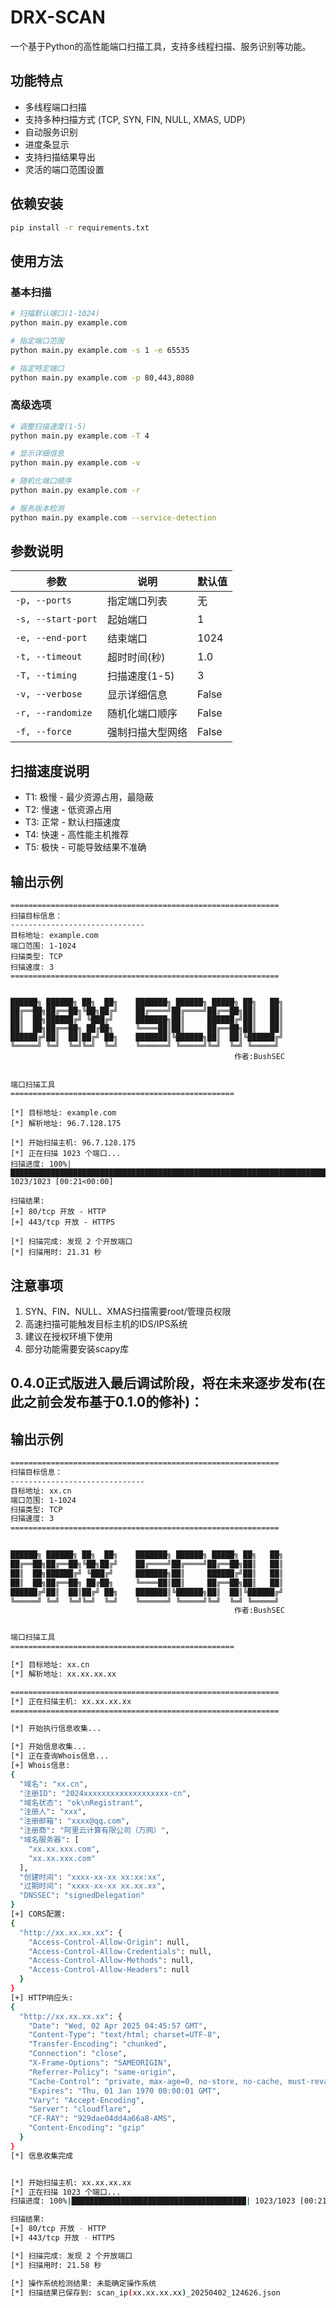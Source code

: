 # DRX-SCAN

一个基于Python的高性能端口扫描工具，支持多线程扫描、服务识别等功能。

## 功能特点

- 多线程端口扫描
- 支持多种扫描方式 (TCP, SYN, FIN, NULL, XMAS, UDP)
- 自动服务识别
- 进度条显示
- 支持扫描结果导出
- 灵活的端口范围设置

## 依赖安装

```bash
pip install -r requirements.txt
```

## 使用方法

### 基本扫描
```bash
# 扫描默认端口(1-1024)
python main.py example.com

# 指定端口范围
python main.py example.com -s 1 -e 65535

# 指定特定端口
python main.py example.com -p 80,443,8080
```

### 高级选项
```bash
# 调整扫描速度(1-5)
python main.py example.com -T 4

# 显示详细信息
python main.py example.com -v

# 随机化端口顺序
python main.py example.com -r

# 服务版本检测
python main.py example.com --service-detection
```

## 参数说明

| 参数 | 说明 | 默认值 |
|------|------|--------|
| `-p, --ports` | 指定端口列表 | 无 |
| `-s, --start-port` | 起始端口 | 1 |
| `-e, --end-port` | 结束端口 | 1024 |
| `-t, --timeout` | 超时时间(秒) | 1.0 |
| `-T, --timing` | 扫描速度(1-5) | 3 |
| `-v, --verbose` | 显示详细信息 | False |
| `-r, --randomize` | 随机化端口顺序 | False |
| `-f, --force` | 强制扫描大型网络 | False |

## 扫描速度说明

- T1: 极慢 - 最少资源占用，最隐蔽
- T2: 慢速 - 低资源占用
- T3: 正常 - 默认扫描速度
- T4: 快速 - 高性能主机推荐
- T5: 极快 - 可能导致结果不准确

## 输出示例

```
============================================================
扫描目标信息：
------------------------------
目标地址: example.com
端口范围: 1-1024
扫描类型: TCP
扫描速度: 3
============================================================


██████╗ ██████╗ ██╗  ██╗    ███████╗ ██████╗ █████╗ ██╗   ██╗
██╔══██╗██╔══██╗╚██╗██╔╝    ██╔════╝██╔════╝██╔══██╗██║   ██║
██║  ██╗██████╔╝ ╚███╔╝     ███████╗██║     ██████╔╝██║   ██║
██║  ██╗██╔══██╗ ██╔██╗     ╚════██║██║     ██╔══██╗██║   ██║
██████╔╝██║  ██║██╔╝ ██╗    ███████║╚██████╗██║  ██║╚██████╔╝
╚═════╝ ╚═╝  ╚═╝╚═╝  ╚═╝    ╚══════╝ ╚═════╝╚═╝  ╚═╝ ╚═════╝
                                                  作者:BushSEC


端口扫描工具
==================================================

[*] 目标地址: example.com
[*] 解析地址: 96.7.128.175

[*] 开始扫描主机: 96.7.128.175
[*] 正在扫描 1023 个端口...
扫描进度: 100%|███████████████████████████████████████████████████████████████████████████████| 1023/1023 [00:21<00:00]

扫描结果:
[+] 80/tcp 开放 - HTTP
[+] 443/tcp 开放 - HTTPS

[*] 扫描完成: 发现 2 个开放端口
[*] 扫描用时: 21.31 秒
```


## 注意事项

1. SYN、FIN、NULL、XMAS扫描需要root/管理员权限
2. 高速扫描可能触发目标主机的IDS/IPS系统
3. 建议在授权环境下使用
4. 部分功能需要安装scapy库
## 0.4.0正式版进入最后调试阶段，将在未来逐步发布(在此之前会发布基于0.1.0的修补)：
## 输出示例
```bash
============================================================
扫描目标信息：
------------------------------
目标地址: xx.cn
端口范围: 1-1024
扫描类型: TCP
扫描速度: 3
============================================================


██████╗ ██████╗ ██╗  ██╗    ███████╗ ██████╗ █████╗ ██╗   ██╗
██╔══██╗██╔══██╗╚██╗██╔╝    ██╔════╝██╔════╝██╔══██╗██║   ██║
██║  ██╗██████╔╝ ╚███╔╝     ███████╗██║     ██████╔╝██║   ██║
██║  ██╗██╔══██╗ ██╔██╗     ╚════██║██║     ██╔══██╗██║   ██║
██████╔╝██║  ██║██╔╝ ██╗    ███████║╚██████╗██║  ██║╚██████╔╝
╚═════╝ ╚═╝  ╚═╝╚═╝  ╚═╝    ╚══════╝ ╚═════╝╚═╝  ╚═╝ ╚═════╝
                                                  作者:BushSEC


端口扫描工具
==================================================

[*] 目标地址: xx.cn
[*] 解析地址: xx.xx.xx.xx

============================================================
[*] 正在扫描主机: xx.xx.xx.xx
============================================================

[*] 开始执行信息收集...

[*] 开始信息收集...
[*] 正在查询Whois信息...
[+] Whois信息:
{
  "域名": "xx.cn",
  "注册ID": "2024xxxxxxxxxxxxxxxxxxx-cn",
  "域名状态": "ok\nRegistrant",
  "注册人": "xxx",
  "注册邮箱": "xxxx@qq.com",
  "注册商": "阿里云计算有限公司（万网）",
  "域名服务器": [
    "xx.xx.xxx.com",
    "xx.xx.xxx.com"
  ],
  "创建时间": "xxxx-xx-xx xx:xx:xx",
  "过期时间": "xxxx-xx-xx xx.xx.xx",
  "DNSSEC": "signedDelegation"
}
[+] CORS配置:
{
  "http://xx.xx.xx.xx": {
    "Access-Control-Allow-Origin": null,
    "Access-Control-Allow-Credentials": null,
    "Access-Control-Allow-Methods": null,
    "Access-Control-Allow-Headers": null
  }
}
[+] HTTP响应头:
{
  "http://xx.xx.xx.xx": {
    "Date": "Wed, 02 Apr 2025 04:45:57 GMT",
    "Content-Type": "text/html; charset=UTF-8",
    "Transfer-Encoding": "chunked",
    "Connection": "close",
    "X-Frame-Options": "SAMEORIGIN",
    "Referrer-Policy": "same-origin",
    "Cache-Control": "private, max-age=0, no-store, no-cache, must-revalidate, post-check=0, pre-check=0",
    "Expires": "Thu, 01 Jan 1970 00:00:01 GMT",
    "Vary": "Accept-Encoding",
    "Server": "cloudflare",
    "CF-RAY": "929dae04dd4a66a8-AMS",
    "Content-Encoding": "gzip"
  }
}
[*] 信息收集完成


[*] 开始扫描主机: xx.xx.xx.xx
[*] 正在扫描 1023 个端口...
扫描进度: 100%|███████████████████████████████████████| 1023/1023 [00:21<00:00]

扫描结果:
[+] 80/tcp 开放 - HTTP
[+] 443/tcp 开放 - HTTPS

[*] 扫描完成: 发现 2 个开放端口
[*] 扫描用时: 21.58 秒

[*] 操作系统检测结果: 未能确定操作系统
[*] 扫描结果已保存到: scan_ip(xx.xx.xx.xx)_20250402_124626.json
```
